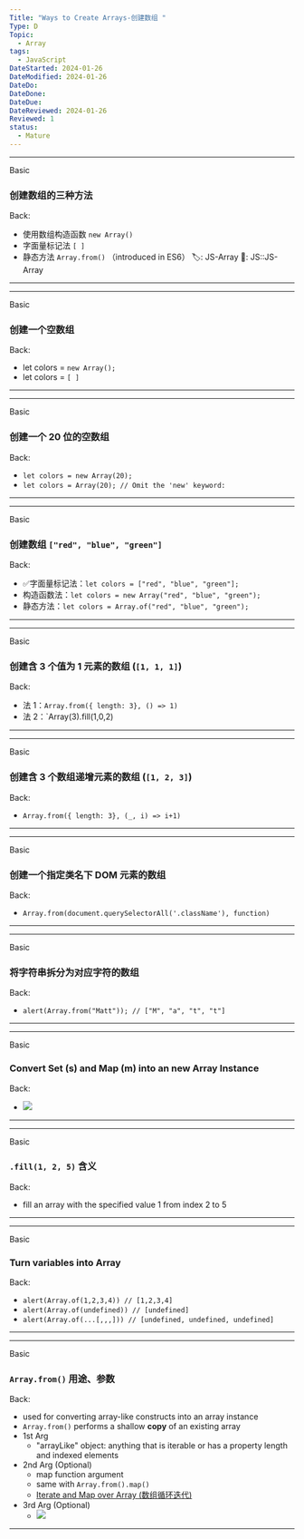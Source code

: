 ```yaml
---
Title: "Ways to Create Arrays-创建数组 "
Type: D
Topic:
  - Array
tags:
  - JavaScript
DateStarted: 2024-01-26
DateModified: 2024-01-26
DateDo:
DateDone:
DateDue:
DateReviewed: 2024-01-26
Reviewed: 1
status:
  - Mature
---
```

***
Basic
### 创建数组的三种方法
Back: 
- 使用数组构造函数 `new Array()`
- 字面量标记法 `[ ]`
- 静态方法 `Array.from()` （introduced in ES6）
🏷️: JS-Array
📌: JS::JS-Array
<!--ID: 1706536857988-->
****
<!--SR:!2024-02-01,3,250-->

***
Basic
### 创建一个空数组
Back:
- let colors = `new Array();`
- let colors = `[ ]`
<!--ID: 1706536857998-->
****
<!--SR:!2024-02-01,3,250--> 

***
Basic
### 创建一个 20 位的空数组
Back:
- `let colors = new Array(20);`
- `let colors = Array(20); // Omit the 'new' keyword: `
<!--ID: 1706536858009-->
****
<!--SR:!2024-02-01,3,250-->

***
Basic
### 创建数组 `["red", "blue", "green"]`
Back:
- ✅字面量标记法：`let colors = ["red", "blue", "green"];`
- 构造函数法：`let colors = new Array("red", "blue", "green");`
- 静态方法：`let colors = Array.of("red", "blue", "green");`
<!--ID: 1706536858020-->
****
<!--SR:!2024-02-01,3,250-->

***
Basic
### 创建含 3 个值为 1 元素的数组 (`[1, 1, 1]`)
Back:
- 法 1：`Array.from({ length: 3}, () => 1)`
- 法 2：`Array(3).fill(1,0,2)
<!--ID: 1706536858031-->
****
<!--SR:!2024-02-01,3,250-->

***
Basic
### 创建含 3 个数组递增元素的数组 (`[1, 2, 3]`)
Back:
- `Array.from({ length: 3}, (_, i) => i+1)`
<!--ID: 1706536858042-->
****
<!--SR:!2024-02-01,3,250-->

***
Basic
### 创建一个指定类名下 DOM 元素的数组
Back:
- `Array.from(document.querySelectorAll('.className'), function)`
<!--ID: 1706536858052-->
****
<!--SR:!2024-02-01,3,250-->

***
Basic
### 将字符串拆分为对应字符的数组
Back:
- `alert(Array.from("Matt")); // ["M", "a", "t", "t"]`
<!--ID: 1706537026589-->
****

***
Basic
### Convert Set (s) and Map (m) into an new Array Instance
Back:
- ![](1691244271831.png)
<!--ID: 1706536858072-->
****
<!--SR:!2024-02-01,3,250--> 

***
Basic
### `.fill(1, 2, 5)` 含义
Back:
- fill an array with the specified value 1 from index 2 to 5
<!--ID: 1706536858081-->
****
<!--SR:!2024-02-01,3,250-->

***
Basic
### Turn variables into Array
Back:
- `alert(Array.of(1,2,3,4)) // [1,2,3,4] `
- `alert(Array.of(undefined)) // [undefined]`
- `alert(Array.of(...[,,,])) // [undefined, undefined, undefined]`
<!--ID: 1706536858091-->
****
<!--SR:!2024-02-01,3,250-->

***
Basic
### `Array.from()` 用途、参数
Back:
- used for converting array-like constructs into an array instance
- `Array.from()` performs a shallow **copy** of an existing array
- 1st Arg
	- "arrayLike" object: anything that is iterable or has a property length and indexed elements
- 2nd Arg (Optional)
	- map function argument
	- same with `Array.from().map()`
	- [Iterate and Map over Array (数组循环迭代)](Iterate%20and%20Map%20over%20Array%20(数组循环迭代).md)
- 3rd Arg (Optional)
	- ![](1691244947152.png)
<!--ID: 1706536858100-->
****
<!--SR:!2024-02-05,7,250-->



